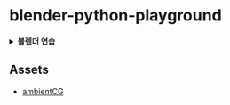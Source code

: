 # blender-python-playground

<details markdown="1">
  <summary><b>블렌더 연습</b></summary>
  <img width="1610" src="https://github.com/madEffort/blender-python-playground/assets/158125247/9fae7686-5cbc-4e87-acf4-847b6dda801b">
  <img width="1610" src="https://github.com/madEffort/blender-python-playground/assets/158125247/3b643de2-7afa-4576-91f8-c4b93963d916">
  <img width="1610" src="https://github.com/madEffort/blender-python-playground/assets/158125247/b16c46c4-92d0-4b77-8d6f-df820992b16d">
  <img width="1610" src="https://github.com/madEffort/blender-python-playground/assets/158125247/f19b556f-59ad-45be-9cfc-21fbad739d7b">
</details>

## Assets
- [ambientCG](https://ambientcg.com/)
